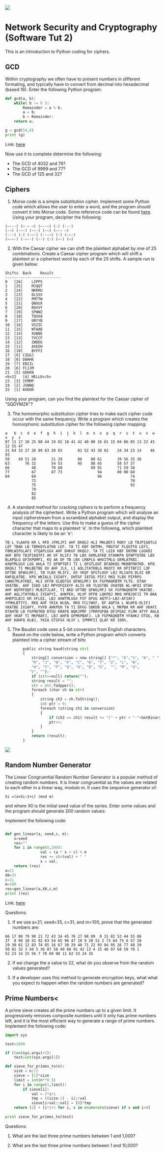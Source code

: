
<img src="https://github.com/billbuchanan/csn09112/blob/master/zadditional/top_csn09112.png"/>

# Network Security and Cryptography (Software Tut 2)

This is an introduction to Python coding for ciphers.
## GCD

Within cryptography we often have to present numbers in different formating, and typically have to convert from decimal into hexadecimal (based 16). Enter the following Python program:

```Python
def gcd(a, b):
	while( b != 0 ):
		Remainder = a % b;
		a = b;
		b = Remainder;
	return a;

g = gcd(54,8)
print (g)
```

Link: [here](https://repl.it/@billbuchanan/cipher02)

Now use it to complete determine the following:

* The GCD of 4032 and 76?
* The GCD of 9999 and 77?
* The GCD of 125 and 32?


## Ciphers
1. Morse code is a simple substitution cipher. Implement some Python code which allows the user to enter a word, and the program should convert it into Morse code. Some reference code can be found <a href="https://gist.github.com/guinslym/ebb4fefe0f7d63beab01a70a8fd630d7" target="_blank">here</a>. Using your program, decipher the following:
	
```
(—···) (— — —) (—··—) (·) (···) 		
(·—) (·—·) (·—·) (·—) (—·— —) 		
(···) (·) (·—·) (···—) (·) (·—·) 		
(—·—·) (·—··) (··) (·) (—·) (—) 
```

2. With the Caesar cipher we can shift the plaintext alphabet by one of 25 combinations. Create a Caesar cipher program which will shift a plaintext or a ciphertext word by each of the 25 shifts. A sample run is given below:

```
Shifts	Back	Result
-------------------------
0	[26]	LIPPS
1	[25]	MJQQT
2	[24]	NKRRU
3	[23]	OLSSV
4	[22]	PMTTW
5	[21]	QNUUX
6	[20]	ROVVY
7	[19]	SPWWZ
8	[18]	TQXXA
9	[17]	URYYB
10	[16]	VSZZC
11	[15]	WTAAD
12	[14]	XUBBE
13	[13]	YVCCF
14	[12]	ZWDDG
15	[11]	AXEEH
16	[10]	BYFFI
17	[9]	CZGGJ
18	[8]	DAHHK
19	[7]	EBIIL
20	[6]	FCJJM
21	[5]	GDKKN
<b>22	[4]	HELLO</b>
23	[3]	IFMMP
24	[2]	JGNNQ
25	[1]	KHOOR
```

Using your program, can you find the plaintext for the Caesar cipher of "SQDYMZK"?

3. The homomorphic substitution cipher tries to make each cipher code occur with the same frequency. Write a program which creates the homorphonic substitution cipher for the following cipher mapping:

```
a   b  c  d  e  f  g  h  i  j  k  l  m  n  o  p  q  r  s  t  u  v  w  x  y  z
07 11 17 10 25 08 44 19 02 18 41 42 40 00 16 01 15 04 06 05 13 22 45 12 55 47
31 64 33 27 26 09 83 20 03       81 52 43 30 62    24 34 23 14    46    93
50    49 51 28       21 29       86    80 61       39 56 35 36            
63       76 32       54 53       95    88 65       58 57 37   
66          48       70 68             89 91       71 59 38   
77          67       87 73                94       00 90 60   
84          69                            96             74   
            72                                           78   
            75                                           92   
            79                                                
            82 
            85
```

4. A standard method for cracking ciphers is to perform a frequency analysis of the ciphertext. Write a Python program which will analyse an input cipherstream from a scrambled alphabet output, and display the frequency of the letters. Use this to make a guess of the cipher character that maps to a plaintext 'e'. In the following, which plaintext character is likely to be an 'e':

```
TB L YLAAFQ KR L RFD JFMLJFI AHF DKQGJ HLI MHLBEFJ RQKY LB TBJPIAQTLG LEF TBAK LB TBRKQYLATKB LEF. TA TI KBF DHTMH, PBGTSF FLQGTFQ LEFI, FBMLWIPGLAFI VTQAPLGGX AHF DHKGF DKQGJ. TA TI LGIK KBF DHTMH LGGKDI AHF BFD TBJPIAQTFI AK OF OLIFJ TB LBX GKMLATKB DTAHKPA QFNPTQTBE LBX BLAPQLG QFIKPQMFI, KQ AK OF TB LBX LMAPLG WHXITMLG GKMLATKBI. AXWTMLGGX LGG AHLA TI QFNPTQFJ TI L QFGTLOGF BFADKQS MKBBFMATKB. KPQ DKQGJ TI MHLBETBE OX AHF JLX, LI AQLJTATKBLG RKQYI KR OPITBFII LQF OFTBE QFWGLMFJ, TB YLBX MLIFI, OX YKQF QFGTLOGF LBJ RLIAFQ DLXI KR KWFQLATBE. KPQ WKIALG IXIAFY, DHTGF IATGG PIFJ RKQ YLBX PIFRPG LWWGTMLATKBI, HLI OFFB GLQEFGX QFWGLMFJ OX FGFMAQKBTM YLTG. DTAH VKATBE, AHF IGKD LBJ MPYOFQIKYF ALIS KR YLQSTBE VKATBE WL-WFQI DTAH AHF WQFRFQQFJ MLBJTJLAF, TI BKD OFTBE QFWGLMFJ OX FGFMAQKBTM VKATBE. AHF AQLJTATKBLG IXIAFYI, AHKPEH, HLVF OFFB LQKPBJ RKQ HPBJQFJI TR BKA AHKPILBJI KR XFLQI, LBJ AXWTMLGGX PIF DFGG AQTFJ-LBJ-AFIAFJ YFMHLBTIYI. RKQ AHF YKIA WLQA, RKQ FCLYWGF, DF AQPIA L WLWFQ-OLIFJ VKATBE IXIAFY, FVFB AHKPEH TA TI DFGG SBKDB AHLA L MKPBA KR AHF VKAFI DTAHTB LB FGFMATKB DTGG KRAFB WQKJPMF JTRRFQFBA QFIPGAI FLMH ATYF AHLA AHF VKAF TI MKPBAFJ, LBJ AHFB QFMKPBAFJ. LB FGFMAQKBTM YFAHKJ DTGG, KB AHF KAHFQ HLBJ, YKIA GTSFGX HLVF L IPMMFII QLAF KR 100%.
```


5. The Baudot code uses a 5-bit conversion from English characters. Based on the code below, write a Python program which converts plaintext into a cipher stream of bits:

```Python
        public string baud(string str)
        {
            string[] conversion = new string[] {"*", "E","%", "A", " ", "S", "I", "U","\r", "D",
            "R", "J", "N", "F", "C", "K", "T", "Z", "L", "W",
            "H", "Y", "P", "Q", "O", "B", "G",  "", "M", "X",   
           "V", ""};
            if (str==null) return("");
            string result = "";
            str = str.ToUpper();
            foreach (char ch in str)
            {
                string ch2 = ch.ToString();
                int ptr = 0;
                foreach (string ch1 in conversion)
                {
                    if (ch2 == ch1) result += "[" + ptr + "-"+GetBinaryString(ptr)+ "]";
                    ptr++;
                }
            }
            return (result);
        }
```

<img src="https://asecuritysite.com/content/baud.jpg"/>


## Random Number Generator

The Linear Congruential Random Number Generator is a popular method of creating random numbers. It is linear congruential as the values are related to each other in a linear way, modulo m. It uses the sequence generator of:

```
Xi =(a×Xi−1+c) (mod m)
```

and where X0 is the initial seed value of the series. Enter some values and the program should generate 200 random values:

Implement the following code:

```Python

def gen_linear(a, seed,c, m):
	x=seed
	res=""
	for i in range(0,200):
                val = (a * x + c) % m
                res += str(val) + " "
                x = val;
	return (res)
a=21
X0=35
c=31
m=100  
res=gen_linear(a,X0,c,m)
print (res)
```

Link: [here](https://repl.it/@billbuchanan/cipher01)

Questions:

1. If we use a=21, seed=35, c=31, and m=100, prove that the generated numbers are:

```
66 17 88 79 90 21 72 43 34 45 76 27 98 89  0 31 82 53 44 55 86 
37  8 99 10 41 92 63 54 65 96 47 18 9 20 51 2 73 64 75 6 57 28 
19 30 61 12 83 74 85 16 67 38 29 40 71 22 93 84 95 26 77 48 39 
50 81 32 3 94 5 36 87 58 49 60 91 42 13 4 15 46 97 68 59 70 1 
52 23 14 25 56 7 78 69 80 11 62 33 24 35
```

2. If we change the a value to 22, what do you observe from the random values generated?

3. If a developer uses this method to generate encryption keys, what what you expect to happen when the random numbers are generated?
## Prime Numbers<

A prime sieve creates all the prime numbers up to a given limit. It progressively removes composite numbers until it only has prime numbers left, and it is the most efficient way to generate a range of prime numbers. Implement the following code:

```Python
import sys

test=1000

if (len(sys.argv)>1):
	test=int(sys.argv[1])

def sieve_for_primes_to(n):
    size = n//2
    sieve = [1]*size
    limit = int(n**0.5)
    for i in range(1,limit):
        if sieve[i]:
            val = 2*i+1
            tmp = ((size-1) - i)//val 
            sieve[i+val::val] = [0]*tmp
    return [2] + [i*2+1 for i, v in enumerate(sieve) if v and i>0]
 
print sieve_for_primes_to(test)
```

Questions:

1. What are the last three prime numbers between 1 and 1,000?

2. What are the last three prime numbers between 1 and 10,000?
